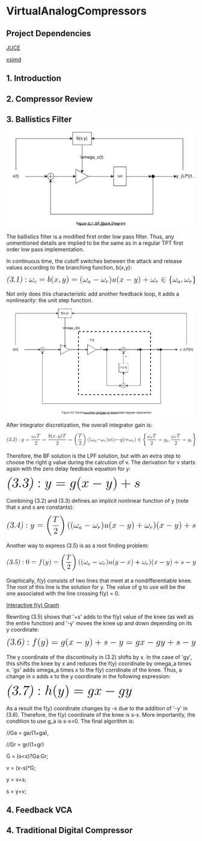 # VirtualAnalogCompressors

## Project Dependencies

[JUCE](https://github.com/juce-framework/JUCE)

[xsimd](https://github.com/xtensor-stack/xsimd)

## 1. Introduction

## 2. Compressor Review

## 3. Ballistics Filter

![BF_BD](Images/BF_BD.svg)

The ballistics filter is a modified first order low pass filter. Thus, any unmentioned details are implied to be the same as in a regular TPT first order low pass implementation.

In continuous time, the cutoff switches between the attack and release values according to the branching function, b(x,y):

![3.1](Images/3_1.svg)

Not only does this characteristic add another feedback loop, it adds a nonlinearity: the unit step function.

![BF_TPT](Images/BF_TPT.svg)

After integrator discretization, the overall integrator gain is:

![3.2](Images/3_2.svg)

Therefore, the BF solution is the LPF solution, but with an extra step to choose the right g value during the calcution of v. The derivation for v starts again with the zero delay feedback equation for y:

![3.3](Images/3_3.svg)

Combining (3.2) and (3.3) defines an implicit nonlinear function of y (note that x and s are constants):

![3.4](Images/3_4.svg)

Another way to express (3.5) is as a root finding problem:

![3.5](Images/3_5.svg)

Graphically, f(y) consists of two lines that meet at a nondifferentiable knee. The root of this line is the solution for y. The value of g to use will be the one associated with the line crossing f(y) = 0.

[Interactive f(y) Graph](geogebra.org/graphing/qckh8h8x)

Rewriting (3.5) shows that '+s' adds to the f(y) value of the knee (as well as the entire function) and '-y' moves the knee up and down depending on its y coordinate:

![3.6](Images/3_6.svg)

The y coordinate of the discontinuity in (3.2) shifts by x. In the case of 'gy', this shifts the knee by x and reduces the f(y) coordinate by omega_a times x. 'gx' adds omega_a times x to the f(y) corrdinate of the knee. Thus, a change in x adds x to the y coordinate in the following expression:

![3.7](Images/3_7.svg)

As a result the f(y) coordinate changes by -x due to the addition of '-y' in (3.6). Therefore, the f(y) coordinate of the knee is s-x. More importantly, the condition to use g_a is s-x<0. The final algorithm is:

//Ga = ga/(1+ga),

//Gr = gr/(1+gr)  

G = (s<x)?Ga:Gr;

v = (x-s)*G;

y = v+s;

s = y+v;

## 4. Feedback VCA

## 4. Traditional Digital Compressor
